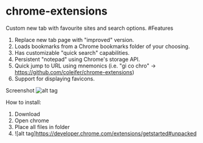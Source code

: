 # chrome-extensions
Custom new tab with favourite sites and search options.
#Features
1. Replace new tab page with "improved" version.
2. Loads bookmarks from a Chrome bookmarks folder of your choosing.
3. Has customizable "quick search" capabilities.
4. Persistent "notepad" using Chrome's storage API.
5. Quick jump to URL using mnemonics (i.e. "gi co chro" -> https://github.com/coleifer/chrome-extensions)
6. Support for displaying favicons.

Screenshot
![alt tag](http://i.imgur.com/iOl48Ts.png)


How to install:

1. Download
2. Open chrome 
3. Place all files in folder
4. ![alt tag]https://developer.chrome.com/extensions/getstarted#unpacked
